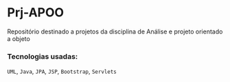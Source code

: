 # Prj-APOO
Repositório destinado a projetos da disciplina de Análise e projeto orientado a objeto

### Tecnologias usadas:
`UML`, `Java`, `JPA`, `JSP`, `Bootstrap`, `Servlets`
